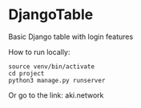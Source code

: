 # DjangoTable
Basic Django table with login features


How to run locally:
  
  ```
  source venv/bin/activate
  cd project
  python3 manage.py runserver
  ```
Or go to the link:
  aki.network


